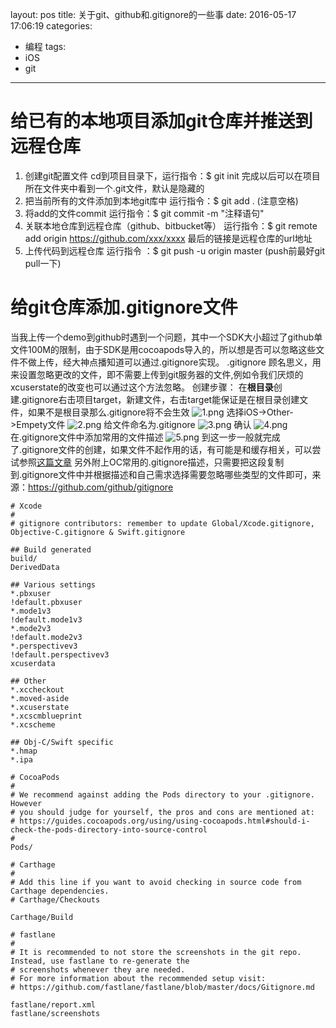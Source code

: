 layout: pos
title: 关于git、github和.gitignore的一些事
date: 2016-05-17 17:06:19
categories:
- 编程
tags:
- iOS
- git

---
# 给已有的本地项目添加git仓库并推送到远程仓库
<!--more-->
1. 创建git配置文件
cd到项目目录下，运行指令：$ git init
完成以后可以在项目所在文件夹中看到一个.git文件，默认是隐藏的
2. 把当前所有的文件添加到本地git库中
运行指令：$ git add . (注意空格)
3. 将add的文件commit
运行指令：$ git commit -m "注释语句"
4. 关联本地仓库到远程仓库（github、bitbucket等）
运行指令：$ git remote add origin https://github.com/xxx/xxxx
最后的链接是远程仓库的url地址
5. 上传代码到远程仓库
运行指令 ：$ git push -u origin master (push前最好git pull一下)

# 给git仓库添加.gitignore文件
当我上传一个demo到github时遇到一个问题，其中一个SDK大小超过了github单文件100M的限制，由于SDK是用cocoapods导入的，所以想是否可以忽略这些文件不做上传，经大神点播知道可以通过.gitignore实现。
.gitignore 顾名思义，用来设置忽略更改的文件，即不需要上传到git服务器的文件,例如令我们厌烦的xcuserstate的改变也可以通过这个方法忽略。
创建步骤：
在**根目录**创建.gitignore右击项目target，新建文件，右击target能保证是在根目录创建文件，如果不是根目录那么.gitignore将不会生效
![1.png](http://upload-images.jianshu.io/upload_images/1642800-ef4b486c7c16046b.png?imageMogr2/auto-orient/strip%7CimageView2/2/w/1240)
选择iOS->Other->Empety文件
![2.png](http://upload-images.jianshu.io/upload_images/1642800-a610e2e56e577ee7.png?imageMogr2/auto-orient/strip%7CimageView2/2/w/1240)
给文件命名为.gitignore
![3.png](http://upload-images.jianshu.io/upload_images/1642800-39bd964e766657dc.png?imageMogr2/auto-orient/strip%7CimageView2/2/w/1240)
确认
![4.png](http://upload-images.jianshu.io/upload_images/1642800-76e2e5d84a45f9ed.png?imageMogr2/auto-orient/strip%7CimageView2/2/w/1240)
在.gitignore文件中添加常用的文件描述
![5.png](http://upload-images.jianshu.io/upload_images/1642800-5aa59243376a478c.png?imageMogr2/auto-orient/strip%7CimageView2/2/w/1240)
到这一步一般就完成了.gitignore文件的创建，如果文件不起作用的话，有可能是和缓存相关，可以尝试参照[这篇文章](http://stackoverflow.com/questions/11451535/gitignore-not-working)
另外附上OC常用的.gitignore描述，只需要把这段复制到.gitignore文件中并根据描述和自己需求选择需要忽略哪些类型的文件即可，来源：https://github.com/github/gitignore
```
# Xcode
#
# gitignore contributors: remember to update Global/Xcode.gitignore, Objective-C.gitignore & Swift.gitignore

## Build generated
build/
DerivedData

## Various settings
*.pbxuser
!default.pbxuser
*.mode1v3
!default.mode1v3
*.mode2v3
!default.mode2v3
*.perspectivev3
!default.perspectivev3
xcuserdata

## Other
*.xccheckout
*.moved-aside
*.xcuserstate
*.xcscmblueprint
*.xcscheme

## Obj-C/Swift specific
*.hmap
*.ipa

# CocoaPods
#
# We recommend against adding the Pods directory to your .gitignore. However
# you should judge for yourself, the pros and cons are mentioned at:
# https://guides.cocoapods.org/using/using-cocoapods.html#should-i-check-the-pods-directory-into-source-control
#
Pods/

# Carthage
#
# Add this line if you want to avoid checking in source code from Carthage dependencies.
# Carthage/Checkouts

Carthage/Build

# fastlane
#
# It is recommended to not store the screenshots in the git repo. Instead, use fastlane to re-generate the
# screenshots whenever they are needed.
# For more information about the recommended setup visit:
# https://github.com/fastlane/fastlane/blob/master/docs/Gitignore.md

fastlane/report.xml
fastlane/screenshots
```